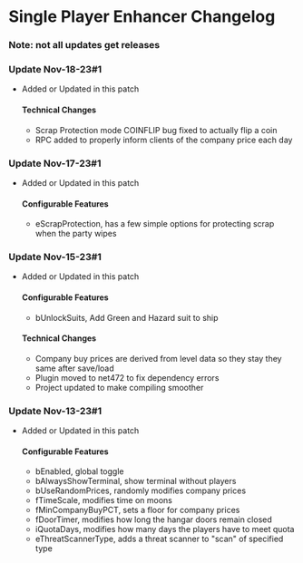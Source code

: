 # Single Player Enhancer Changelog
### Note: not all updates get releases

### Update Nov-18-23#1
*  Added or Updated in this patch
    #### Technical Changes
    *  Scrap Protection mode COINFLIP bug fixed to actually flip a coin
    *  RPC added to properly inform clients of the company price each day

### Update Nov-17-23#1
*  Added or Updated in this patch
    #### Configurable Features
    *  eScrapProtection, has a few simple options for protecting scrap when the party wipes

### Update Nov-15-23#1
*  Added or Updated in this patch
    #### Configurable Features
    *  bUnlockSuits, Add Green and Hazard suit to ship
    #### Technical Changes
    *  Company buy prices are derived from level data so they stay they same after save/load
    *  Plugin moved to net472 to fix dependency errors
    *  Project updated to make compiling smoother

### Update Nov-13-23#1
*  Added or Updated in this patch
    #### Configurable Features
    *  bEnabled, global toggle
    *  bAlwaysShowTerminal, show terminal without players
    *  bUseRandomPrices, randomly modifies company prices
    *  fTimeScale, modifies time on moons
    *  fMinCompanyBuyPCT, sets a floor for company prices
    *  fDoorTimer, modifies how long the hangar doors remain closed
    *  iQuotaDays, modifies how many days the players have to meet quota
    *  eThreatScannerType, adds a threat scanner to "scan" of specified type